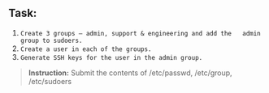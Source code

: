 ## Task:
1. `Create 3 groups – admin, support & engineering and add the   admin group to sudoers.`
2. `Create a user in each of the groups.`
3. `Generate SSH keys for the user in the admin group.`
>**Instruction:**
 Submit the contents of /etc/passwd, /etc/group, /etc/sudoers
